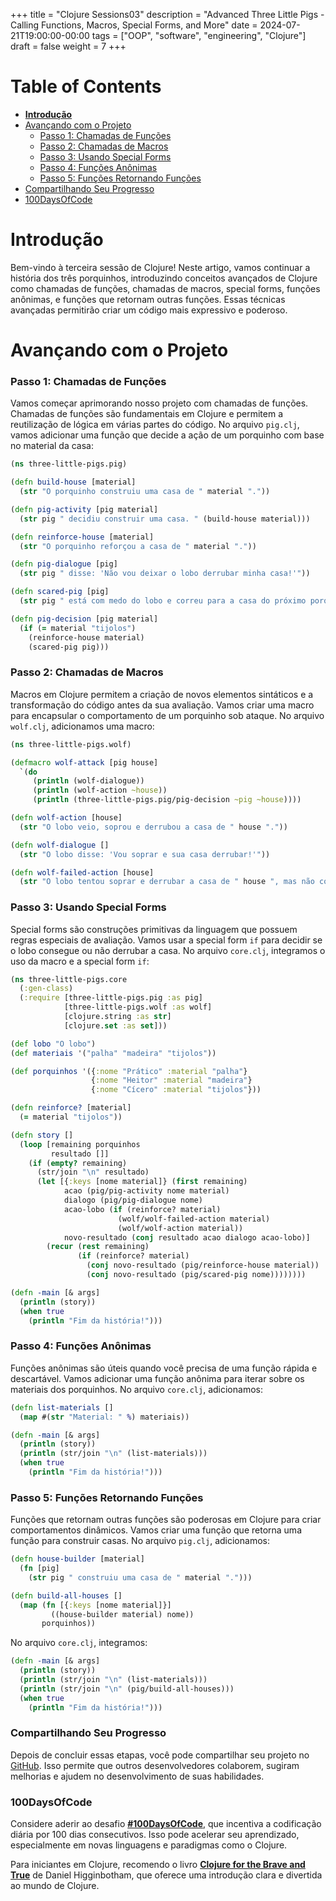 +++
title = "Clojure Sessions03"
description = "Advanced Three Little Pigs - Calling Functions, Macros, Special Forms, and More"
date = 2024-07-21T19:00:00-00:00
tags = ["OOP", "software", "engineering", "Clojure"]
draft = false
weight = 7
+++

# Table of Contents
* **[Introdução](#introdução)**
* [Avançando com o Projeto](#avançando-com-o-projeto)
   - [Passo 1: Chamadas de Funções](#passo-1-chamadas-de-funções)
   - [Passo 2: Chamadas de Macros](#passo-2-chamadas-de-macros)
   - [Passo 3: Usando Special Forms](#passo-3-usando-special-forms)
   - [Passo 4: Funções Anônimas](#passo-4-funções-anônimas)
   - [Passo 5: Funções Retornando Funções](#passo-5-funções-retornando-funções)
* [Compartilhando Seu Progresso](#compartilhando-seu-progresso)
* [100DaysOfCode](#100daysofcode)

# Introdução

Bem-vindo à terceira sessão de Clojure! Neste artigo, vamos continuar a história dos três porquinhos, introduzindo conceitos avançados de Clojure como chamadas de funções, chamadas de macros, special forms, funções anônimas, e funções que retornam outras funções. Essas técnicas avançadas permitirão criar um código mais expressivo e poderoso.

# Avançando com o Projeto

### Passo 1: Chamadas de Funções

Vamos começar aprimorando nosso projeto com chamadas de funções. Chamadas de funções são fundamentais em Clojure e permitem a reutilização de lógica em várias partes do código. No arquivo `pig.clj`, vamos adicionar uma função que decide a ação de um porquinho com base no material da casa:

```clojure
(ns three-little-pigs.pig)

(defn build-house [material]
  (str "O porquinho construiu uma casa de " material "."))

(defn pig-activity [pig material]
  (str pig " decidiu construir uma casa. " (build-house material)))

(defn reinforce-house [material]
  (str "O porquinho reforçou a casa de " material "."))

(defn pig-dialogue [pig]
  (str pig " disse: 'Não vou deixar o lobo derrubar minha casa!'"))

(defn scared-pig [pig]
  (str pig " está com medo do lobo e correu para a casa do próximo porquinho."))

(defn pig-decision [pig material]
  (if (= material "tijolos")
    (reinforce-house material)
    (scared-pig pig)))
```

### Passo 2: Chamadas de Macros

Macros em Clojure permitem a criação de novos elementos sintáticos e a transformação do código antes da sua avaliação. Vamos criar uma macro para encapsular o comportamento de um porquinho sob ataque. No arquivo `wolf.clj`, adicionamos uma macro:

```clojure
(ns three-little-pigs.wolf)

(defmacro wolf-attack [pig house]
  `(do
     (println (wolf-dialogue))
     (println (wolf-action ~house))
     (println (three-little-pigs.pig/pig-decision ~pig ~house))))

(defn wolf-action [house]
  (str "O lobo veio, soprou e derrubou a casa de " house "."))

(defn wolf-dialogue []
  (str "O lobo disse: 'Vou soprar e sua casa derrubar!'"))

(defn wolf-failed-action [house]
  (str "O lobo tentou soprar e derrubar a casa de " house ", mas não conseguiu."))
```

### Passo 3: Usando Special Forms

Special forms são construções primitivas da linguagem que possuem regras especiais de avaliação. Vamos usar a special form `if` para decidir se o lobo consegue ou não derrubar a casa. No arquivo `core.clj`, integramos o uso da macro e a special form `if`:

```clojure
(ns three-little-pigs.core
  (:gen-class)
  (:require [three-little-pigs.pig :as pig]
            [three-little-pigs.wolf :as wolf]
            [clojure.string :as str]
            [clojure.set :as set]))

(def lobo "O lobo")
(def materiais '("palha" "madeira" "tijolos"))

(def porquinhos '({:nome "Prático" :material "palha"}
                  {:nome "Heitor" :material "madeira"}
                  {:nome "Cícero" :material "tijolos"}))

(defn reinforce? [material]
  (= material "tijolos"))

(defn story []
  (loop [remaining porquinhos
         resultado []]
    (if (empty? remaining)
      (str/join "\n" resultado)
      (let [{:keys [nome material]} (first remaining)
            acao (pig/pig-activity nome material)
            dialogo (pig/pig-dialogue nome)
            acao-lobo (if (reinforce? material)
                        (wolf/wolf-failed-action material)
                        (wolf/wolf-action material))
            novo-resultado (conj resultado acao dialogo acao-lobo)]
        (recur (rest remaining)
               (if (reinforce? material)
                 (conj novo-resultado (pig/reinforce-house material))
                 (conj novo-resultado (pig/scared-pig nome))))))))

(defn -main [& args]
  (println (story))
  (when true
    (println "Fim da história!")))
```

### Passo 4: Funções Anônimas

Funções anônimas são úteis quando você precisa de uma função rápida e descartável. Vamos adicionar uma função anônima para iterar sobre os materiais dos porquinhos. No arquivo `core.clj`, adicionamos:

```clojure
(defn list-materials []
  (map #(str "Material: " %) materiais))

(defn -main [& args]
  (println (story))
  (println (str/join "\n" (list-materials)))
  (when true
    (println "Fim da história!")))
```

### Passo 5: Funções Retornando Funções

Funções que retornam outras funções são poderosas em Clojure para criar comportamentos dinâmicos. Vamos criar uma função que retorna uma função para construir casas. No arquivo `pig.clj`, adicionamos:

```clojure
(defn house-builder [material]
  (fn [pig]
    (str pig " construiu uma casa de " material ".")))

(defn build-all-houses []
  (map (fn [{:keys [nome material]}]
         ((house-builder material) nome))
       porquinhos))
```

No arquivo `core.clj`, integramos:

```clojure
(defn -main [& args]
  (println (story))
  (println (str/join "\n" (list-materials)))
  (println (str/join "\n" (pig/build-all-houses)))
  (when true
    (println "Fim da história!")))
```

### Compartilhando Seu Progresso

Depois de concluir essas etapas, você pode compartilhar seu projeto no [GitHub](https://github.com). Isso permite que outros desenvolvedores colaborem, sugiram melhorias e ajudem no desenvolvimento de suas habilidades.

### 100DaysOfCode

Considere aderir ao desafio **[#100DaysOfCode](https://www.100daysofcode.com/)**, que incentiva a codificação diária por 100 dias consecutivos. Isso pode acelerar seu aprendizado, especialmente em novas linguagens e paradigmas como o Clojure.

Para iniciantes em Clojure, recomendo o livro **[Clojure for the Brave and True](https://www.braveclojure.com/)** de Daniel Higginbotham, que oferece uma introdução clara e divertida ao mundo de Clojure.
